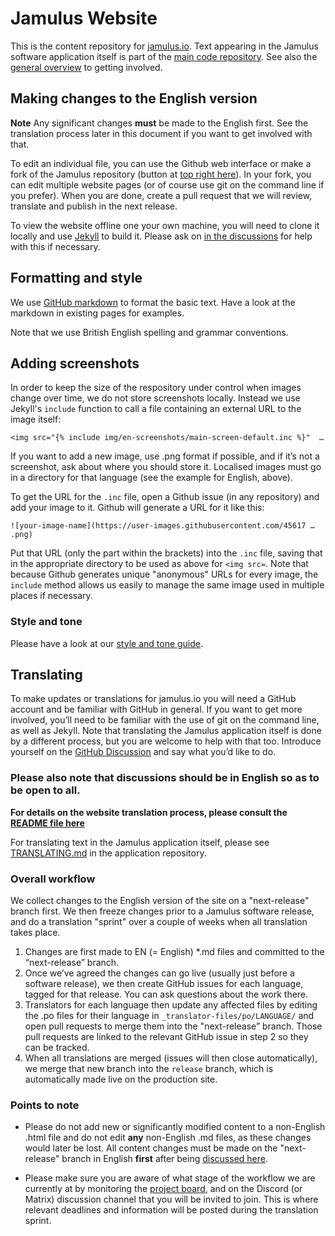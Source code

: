 # Jamulus Website

This is the content repository for [jamulus.io](https://jamulus.io). Text appearing in the Jamulus software application itself is part of the [main code repository](https://github.com/jamulussoftware/jamulus). See also the [general overview](https://jamulus.io/wiki/Contribution) to getting involved. 

## Making changes to the English version

**Note** Any significant changes **must** be made to the English first. See the translation process later in this document if you want to get involved with that.

To edit an individual file, you can use the Github web interface or make a fork of the Jamulus repository (button at [top right here](https://github.com/jamulussoftware/jamuluswebsite)). In your fork, you can edit multiple website pages (or of course use git on the command line if you prefer). When you are done, create a pull request that we will review, translate and publish in the next release.

To view the website offline one your own machine, you will need to clone it locally and use [Jekyll](https://jekyllrb.com/) to build it. Please ask on [in the discussions](https://github.com/jamulussoftware/jamulus/discussions) for help with this if necessary.

## Formatting and style

We use [GitHub markdown](https://guides.github.com/features/mastering-markdown/) to format the basic text. Have a look at the markdown in existing pages for examples.

Note that we use British English spelling and grammar conventions.

## Adding screenshots

In order to keep the size of the respository under control when images change over time, we do not store screenshots locally. Instead we use Jekyll's `include` function to call a file containing an external URL to the image itself:

`<img src="{% include img/en-screenshots/main-screen-default.inc %}"  …`

If you want to add a new image, use .png format if possible, and if it’s not a screenshot, ask about where you should store it. Localised images must go in a directory for that language (see the example for English, above).

To get the URL for the `.inc` file, open a Github issue (in any repository) and add your image to it. Github will generate a URL for it like this:

`![your-image-name](https://user-images.githubusercontent.com/45617 … .png)`

Put that URL (only the part within the brackets) into the `.inc` file, saving that in the appropriate directory to be used as above for `<img src=`. Note that because Github generates unique "anonymous" URLs for every image, the `include` method allows us easily to manage the same image used in multiple places if necessary. 

### Style and tone

Please have a look at our [style and tone guide](https://jamulus.io/contribute/Style-and-Tone).

## Translating

To make updates or translations for jamulus.io you will need a GitHub account and be familiar with GitHub in general. If you want to get more involved, you’ll need to be familiar with the use of git on the command line, as well as Jekyll. Note that translating the Jamulus application itself is done by a different process, but you are welcome to help with that too. Introduce yourself on the [GitHub Discussion](https://github.com/jamulussoftware/jamulus/discussions) and say what you’d like to do.

### Please also note that discussions should be in English so as to be open to all.

**For details on the website translation process, please consult the [README file here](https://github.com/jamulussoftware/jamuluswebsite/tree/release/_translator-files)**

For translating text in the Jamulus application itself, please see [TRANSLATING.md](https://github.com/jamulussoftware/jamulus/blob/master/TRANSLATING.md) in the application repository.

### Overall workflow

We collect changes to the English version of the site on a "next-release" branch first. We then freeze changes prior to a Jamulus software release, and do a translation "sprint" over a couple of weeks when all translation takes place.

1. Changes are first made to EN (= English) *.md files and committed to the “next-release” branch.
1. Once we’ve agreed the changes can go live (usually just before a software release), we then create GitHub issues for each language, tagged for that release. You can ask questions about the work there.
1. Translators for each language then update any affected files by editing the .po files for their language in `_translator-files/po/LANGUAGE/` and open pull requests to merge them into the "next-release” branch. Those pull requests are linked to the relevant GitHub issue in step 2 so they can be tracked.
1. When all translations are merged (issues will then close automatically), we merge that new branch into the `release` branch, which is automatically made live on the production site.

### Points to note

- Please do not add new or significantly modified content to a non-English .html file and do not edit **any** non-English .md files, as these changes would later be lost. All content changes must be made on the "next-release" branch in English **first** after being [discussed here](https://github.com/jamulussoftware/jamulus/discussions).

- Please make sure you are aware of what stage of the workflow we are currently at by monitoring the [project board](https://github.com/orgs/jamulussoftware/projects/2), and on the Discord (or Matrix) discussion channel that you will be invited to join. This is where relevant deadlines and information will be posted during the translation sprint.
